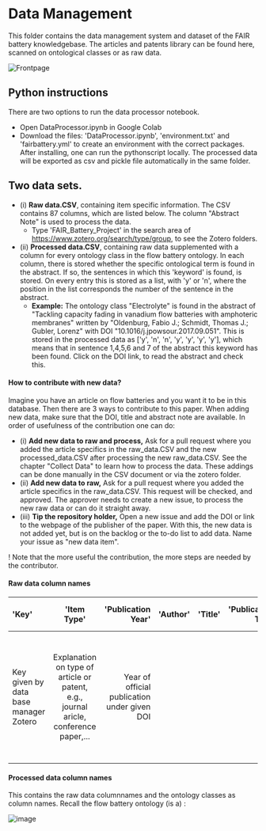 # Data Management
This folder contains the data management system and dataset of the FAIR battery knowledgebase.
The articles and patents library can be found here, scanned on ontological classes or as raw data.

![Frontpage](https://github.com/hendelhendel/FAIR_Battery/blob/main/Datamanagement/Datamanagement.png?raw=true)


## Python instructions
There are two options to run the data processor notebook. 
+ Open DataProcessor.ipynb in Google Colab
+ Download the files: 'DataProcessor.ipynb', 'environment.txt' and 'fairbattery.yml' to create an environment with the correct packages. After installing, one can run the pythonscript locally. The processed data will be exported as csv and pickle file automatically in the same folder. 

## Two data sets.
+ (i) **Raw data.CSV**, containing item specific information. The CSV contains 87 columns, which are listed below. The column "Abstract Note" is used to process the data.
	+   Type 'FAIR_Battery_Project' in the search area of <https://www.zotero.org/search/type/group>, to see the Zotero folders.
+ (ii) **Processed data.CSV**, containing raw data supplemented with a column for every ontology class in the flow battery ontology. In each column, there is stored whether the specific ontological term is found in the abstract. If so, the sentences in which this 'keyword' is found, is stored. On every entry this is stored as a list, with 'y' or 'n', where the position in the list corresponds the number of the sentence in the abstract.
	+  **Example:** The ontology class "Electrolyte" is found in the abstract of "Tackling capacity fading in vanadium flow batteries with amphoteric membranes" written by "Oldenburg, Fabio J.; Schmidt, Thomas J.; Gubler, Lorenz" with DOI "10.1016/j.jpowsour.2017.09.051". This is stored in the processed data as ['y', 'n', 'n', 'y', 'y', 'y', 'y'], which means that in sentence 1,4,5,6 and 7 of the abstract this keyword has been found. Click on the DOI link, to read the abstract and check this.

#### How to contribute with new data?
Imagine you have an article on flow batteries and you want it to be in this database. Then there are 3 ways to contribute to this paper. When adding new data, make sure that the DOI, title and abstract note are available. In order of usefulness of the contribution one can do:
+ (i) **Add new data to raw and process,** Ask for a pull request where you added the article specifics in the raw_data.CSV and the new processed_data.CSV after processing the new raw_data.CSV. See the chapter "Collect Data" to learn how to process the data. These addings can be done manually in the CSV document or via the zotero folder.
+ (ii) **Add new data to raw,** Ask for a pull request where you added the article specifics in the raw_data.CSV. This request will be checked, and approved. The approver needs to create a new issue, to process the new raw data or can do it straight away.
+ (iii) **Tip the repository holder,** Open a new issue and add the DOI or link to the webpage of the publisher of the paper. With this, the new data is not added yet, but is on the backlog or the to-do list to add data. Name your issue as "new data item".

! Note that the more useful the contribution, the more steps are needed by the contributor.

#### Raw data column names
|'Key' | 'Item Type'| 'Publication Year'| 'Author'| 'Title' | 'Publication Title'| 'ISBN'|'ISSN'|'DOI'|'Url'|'Abstract Note'|'Date'|'Date Added'|'Date Modified'|'Access Date'| 'Pages'|'Num Pages'| 'Issue'| 'Volume'| 'Number Of Volumes'|'Journal Abbreviation'| 'Short Title'| 'Series'| 'Series Number'|'Series Text'| 'Series Title'| 'Publisher'| 'Place'| 'Language'| 'Rights'| 'Type'| 'Archive'| 'Archive Location'| 'Library Catalog'|'Call Number'| 'Extra'| 'Notes'| 'File Attachments'| 'Link Attachments'| 'Manual Tags'| 'Automatic Tags'| 'Editor'| 'Series Editor'|'Translator'| 'Contributor'| 'Attorney Agent'| 'Book Author'| 'Cast Member'| 'Commenter'| 'Composer'| 'Cosponsor'| 'Counsel'|'Interviewer'| 'Producer'| 'Recipient'| 'Reviewed Author'|'Scriptwriter'| 'Words By'| 'Guest'| 'Number'| 'Edition'| 'Running Time'| 'Scale'| 'Medium'| 'Artwork Size'| 'Filing Date'| 'Application Number'| 'Assignee'| 'Issuing Authority'| 'Country'|'Meeting Name'| 'Conference Name'| 'Court'| 'References'| 'Reporter'|'Legal Status'| 'Priority Numbers'| 'Programming Language'| 'Version'|'System'| 'Code'| 'Code Number'| 'Section'| 'Session'| 'Committee'| 'History'| 'Legislative Body'
| :------------ |:---------------:| -----:| -----:| -----:| -----:| -----:| -----:| -----:| -----:| -----:| -----:| -----:| -----:| -----:| -----:| -----:| -----:| -----:| -----:| -----:| -----:| -----:| -----:| -----:| -----:| -----:| -----:| -----:| -----:| -----:| -----:| -----:| -----:| -----:| -----:| -----:| -----:| -----:| -----:| -----:| -----:| -----:| -----:| -----:| -----:| -----:| -----:| -----:| -----:| -----:| -----:| -----:| -----:| -----:| -----:| -----:| -----:| -----:| -----:| -----:| -----:| -----:| -----:| -----:| -----:| -----:| -----:| -----:| -----:| -----:| -----:| -----:| -----:| -----:| -----:| -----:| -----:| -----:| -----:| -----:| -----:| -----:| -----:| -----:| -----:| -----:|
|Key given by data base manager Zotero | Explanation on type of article or patent, e.g., journal aricle, conference paper,... | Year of official publication under given DOI | | |||| Unique identifier of this article, used in processed data | Link to website where full article can be downloaded | If available, the abstract of the item is stored here as text, which is used to process the data |  ||||||||||||||||||||||||| Notes manually added in Zotero | |||||||||||||||||||||||||||||||||||||||||||||||||
#### Processed data column names
This contains the raw data columnnames and the ontology classes as column names. Recall the flow battery ontology (is a) :

![image](https://user-images.githubusercontent.com/93695286/224756657-827f7265-866b-468a-b7ce-fe231d4bfdfb.png)
